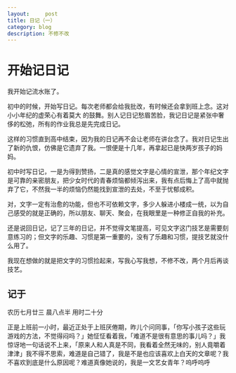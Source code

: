 ```yaml
---
layout:     post
title: 日记（一）
category: blog
description: 不修不改
---
```

# 开始记日记
我开始记流水账了。

初中的时候，开始写日记。每次老师都会给我批改，有时候还会拿到班上念。这对小小年纪的虚荣心有着莫大 的鼓舞。别人记日记愁眉苦脸，我记日记是紧张中奢侈的松弛，所有的作业我总是先完成日记。

这样的习惯直到高中结束，因为我的日记再不会让老师在讲台念了。我对日记生出了新的仇恨，仿佛是它遗弃了我。一恨便是十几年，再拿起已是快两岁孩子的妈妈。

初中时写日记，一是为得到赞扬，二是真的感觉文字是心情的宣泄，那个年纪文字是可靠的亲密朋友，把少女时代的青春烦恼都倾泻出来，我有点后悔上了高中就抛弃了它，不然我一半的烦恼仍然能找到宣泄的去处，不至于忧郁成积。

对，文字一定有治愈的功能，但也不可依赖文字，多少人躲进小楼成一统，以为自己感受的就是正确的，所以朋友、聊天、聚会，在我眼里是一种修正自我的补充。

还是说回日记，记了三年的日记，并不觉得文笔提高，可见文字这门技艺是需要刻意练习的；但文字的乐趣、习惯是第一重要的，没有了乐趣和习惯，提技艺就没什么用了。

我现在想做的就是把文字的习惯捡起来，写我心写我想，不修不改，两个月后再谈技艺。

## 记于
农历七月廿三 晨八点半 用时二十分 

正是上班前一小时，最近正处于上班厌倦期，昨儿个问同事，「你写小孩子这些玩游戏的方法，不觉得闷吗？」她怔怔看着我，「难道不是很有意思的事儿吗？」我惊讶地一句话说不上来，「原来人和人真是不同，我看着全然无味的，别人竟嚼着津津」我不得不思索，难道是自己错了，我是不是也应该喜欢上白天的文章呢？我不喜欢到底是什么原因呢？难道真像她说的，我是一文艺女青年？呜呼呜呼